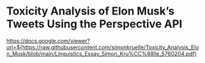 # Toxicity Analysis of Elon Musk’s Tweets Using the Perspective API
https://docs.google.com/viewer?url=${https://raw.githubusercontent.com/simonkruelle/Toxicity_Analysis_Elon_Musk/blob/main/Linguistics_Essay_Simon_Kru%CC%88lle_5760204.pdf}
